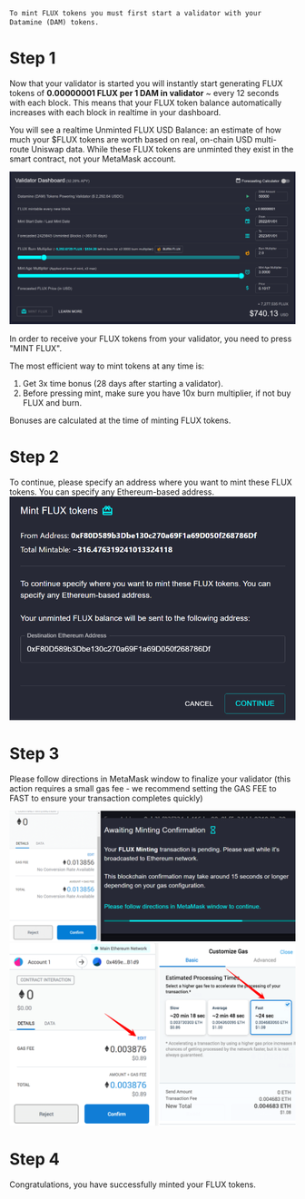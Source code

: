 ```
To mint FLUX tokens you must first start a validator with your Datamine (DAM) tokens.
```

# Step 1

Now that your validator is started you will instantly start generating FLUX tokens of **0.00000001 FLUX per 1 DAM in validator** ~ every 12 seconds with each block. This means that your FLUX token balance automatically increases with each block in realtime in your dashboard.

You will see a realtime Unminted FLUX USD Balance: an estimate of how much your $FLUX tokens are worth based on real, on-chain USD multi-route Uniswap data. While these FLUX tokens are unminted they exist in the smart contract, not your MetaMask account.

![Minting](../../helpArticles/assets/images/pngs/mintingFlux/mintingFlux1.png)

In order to receive your FLUX tokens from your validator, you need to press "MINT FLUX".

The most efficient way to mint tokens at any time is:

1. Get 3x time bonus (28 days after starting a validator). 
2. Before pressing mint, make sure you have 10x burn multiplier, if not buy FLUX and burn.

Bonuses are calculated at the time of minting FLUX tokens.

# Step 2
To continue, please specify an address where you want to mint these FLUX tokens. You can specify any Ethereum-based address.
![Minting](../../helpArticles/assets/images/pngs/mintingFlux/mintingFlux2.png#_maxWidth=512)

# Step 3
Please follow directions in MetaMask window to finalize your validator (this action requires a small gas fee - we recommend setting the GAS FEE to FAST to ensure your transaction completes quickly)

![Minting](../../helpArticles/assets/images/pngs/mintingFlux/mintingFlux3.png)
![Minting](../../helpArticles/assets/images/pngs/mintingFlux/mintingFlux4.png)

# Step 4
Congratulations, you have successfully minted your FLUX tokens.